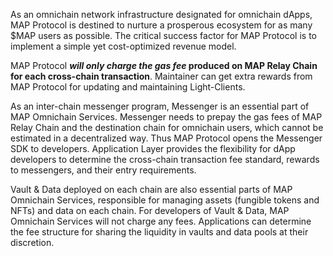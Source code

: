 As an omnichain network infrastructure designated for omnichain dApps, MAP Protocol is destined to nurture a prosperous ecosystem for as many $MAP users as possible.  The critical success factor for MAP Protocol is to implement a simple yet cost-optimized revenue model. 

MAP Protocol ***will only charge the gas fee* produced on MAP Relay Chain for each cross-chain transaction**. Maintainer can get extra rewards from MAP Protocol for updating and maintaining Light-Clients.

As an inter-chain messenger program, Messenger is an essential part of MAP Omnichain Services. Messenger needs to prepay the gas fees of MAP Relay Chain and the destination chain for omnichain users, which cannot be estimated in a decentralized way. Thus MAP Protocol opens the Messenger SDK to developers. Application Layer provides the flexibility for dApp developers to determine the cross-chain transaction fee standard, rewards to messengers, and their entry requirements. 

Vault & Data deployed on each chain are also essential parts of MAP Omnichain Services, responsible for managing assets (fungible tokens and NFTs)  and data on each chain. For developers of Vault & Data, MAP Omnichain Services will not charge any fees. Applications can determine the fee structure for sharing the liquidity in vaults and data pools at their discretion.

